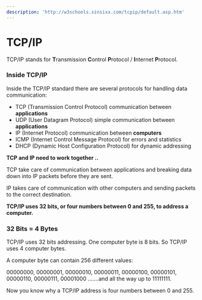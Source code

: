 ```yaml
---
description: 'http://w3schools.sinsixx.com/tcpip/default.asp.htm'
---
```


# TCP/IP

TCP/IP stands for **T**ransmission **C**ontrol **P**rotocol / **I**nternet **P**rotocol.

### Inside TCP/IP

Inside the TCP/IP standard there are several protocols for handling data communication:

* TCP \(Transmission Control Protocol\) communication between **applications**
* UDP \(User Datagram Protocol\) simple communication between **applications**
* IP \(Internet Protocol\) communication between **computers**
* ICMP \(Internet Control Message Protocol\) for errors and statistics
* DHCP \(Dynamic Host Configuration Protocol\) for dynamic addressing



**TCP and IP need to work together ..**

TCP take care of communication between applications and breaking data down into IP packets before they are sent.

IP takes care of communication with other computers and sending packets to the correct destination.

**TCP/IP uses 32 bits, or four numbers between 0 and 255, to address a computer.**

### 

### 32 Bits = 4 Bytes

TCP/IP uses 32 bits addressing. One computer byte is 8 bits. So TCP/IP uses 4 computer bytes.

A computer byte can contain 256 different values:

00000000, 00000001, 00000010, 00000011, 00000100, 00000101, 00000110, 00000111, 00001000 .......and all the way up to 11111111.

Now you know why a TCP/IP address is four numbers between 0 and 255.







